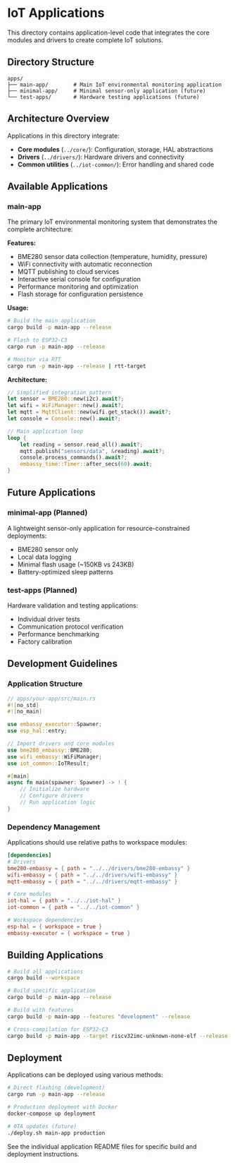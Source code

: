 # IoT Applications

This directory contains application-level code that integrates the core modules and drivers to create complete IoT solutions.

## Directory Structure

```
apps/
├── main-app/        # Main IoT environmental monitoring application
├── minimal-app/     # Minimal sensor-only application (future)
└── test-apps/       # Hardware testing applications (future)
```

## Architecture Overview

Applications in this directory integrate:

- **Core modules** (`../core/`): Configuration, storage, HAL abstractions
- **Drivers** (`../drivers/`): Hardware drivers and connectivity  
- **Common utilities** (`../iot-common/`): Error handling and shared code

## Available Applications

### main-app

The primary IoT environmental monitoring system that demonstrates the complete architecture:

**Features:**
- BME280 sensor data collection (temperature, humidity, pressure)
- WiFi connectivity with automatic reconnection
- MQTT publishing to cloud services
- Interactive serial console for configuration
- Performance monitoring and optimization
- Flash storage for configuration persistence

**Usage:**
```bash
# Build the main application
cargo build -p main-app --release

# Flash to ESP32-C3
cargo run -p main-app --release

# Monitor via RTT
cargo run -p main-app --release | rtt-target
```

**Architecture:**
```rust
// Simplified integration pattern
let sensor = BME280::new(i2c).await?;
let wifi = WiFiManager::new().await?;
let mqtt = MqttClient::new(wifi.get_stack()).await?;
let console = Console::new().await?;

// Main application loop
loop {
    let reading = sensor.read_all().await?;
    mqtt.publish("sensors/data", &reading).await?;
    console.process_commands().await?;
    embassy_time::Timer::after_secs(60).await;
}
```

## Future Applications

### minimal-app (Planned)

A lightweight sensor-only application for resource-constrained deployments:
- BME280 sensor only
- Local data logging
- Minimal flash usage (~150KB vs 243KB)
- Battery-optimized sleep patterns

### test-apps (Planned)

Hardware validation and testing applications:
- Individual driver tests
- Communication protocol verification
- Performance benchmarking
- Factory calibration

## Development Guidelines

### Application Structure

```rust
// apps/your-app/src/main.rs
#![no_std]
#![no_main]

use embassy_executor::Spawner;
use esp_hal::entry;

// Import drivers and core modules
use bme280_embassy::BME280;
use wifi_embassy::WiFiManager;
use iot_common::IoTResult;

#[main]
async fn main(spawner: Spawner) -> ! {
    // Initialize hardware
    // Configure drivers  
    // Run application logic
}
```

### Dependency Management

Applications should use relative paths to workspace modules:

```toml
[dependencies]
# Drivers
bme280-embassy = { path = "../../drivers/bme280-embassy" }
wifi-embassy = { path = "../../drivers/wifi-embassy" }
mqtt-embassy = { path = "../../drivers/mqtt-embassy" }

# Core modules
iot-hal = { path = "../../iot-hal" }
iot-common = { path = "../../iot-common" }

# Workspace dependencies
esp-hal = { workspace = true }
embassy-executor = { workspace = true }
```

## Building Applications

```bash
# Build all applications
cargo build --workspace

# Build specific application
cargo build -p main-app --release

# Build with features
cargo build -p main-app --features "development" --release

# Cross-compilation for ESP32-C3
cargo build -p main-app --target riscv32imc-unknown-none-elf --release
```

## Deployment

Applications can be deployed using various methods:

```bash
# Direct flashing (development)
cargo run -p main-app --release

# Production deployment with Docker
docker-compose up deployment

# OTA updates (future)
./deploy.sh main-app production
```

See the individual application README files for specific build and deployment instructions.